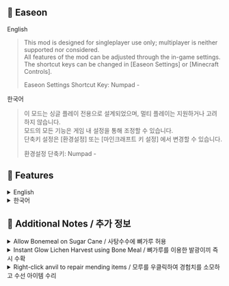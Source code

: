 ## 🌿 Easeon

English<br>
> This mod is designed for singleplayer use only; multiplayer is neither supported nor considered.<br>
> All features of the mod can be adjusted through the in-game settings.<br>
> The shortcut keys can be changed in [Easeon Settings] or [Minecraft Controls].<br>
> 
> Easeon Settings Shortcut Key: Numpad -

한국어<br>
> 이 모드는 싱글 플레이 전용으로 설계되었으며, 멀티 플레이는 지원하거나 고려하지 않습니다.<br>
> 모드의 모든 기능은 게임 내 설정을 통해 조정할 수 있습니다.<br>
> 단축키 설정은 [환경설정] 또는 [마인크래프트 키 설정] 에서 변경할 수 있습니다.
> 
> 환경설정 단축키: Numpad -

## 📌 Features
<details>
  <summary>English</summary>
  
  | Category             | Feature                                      | Default  | Shortcut Key |
  | -------------------- | -------------------------------------------- | -------- | ------------ |
  | Interaction Settings | Increase Item Pickup Radius                  | Enabled  | `            |
  | Interaction Settings | Place signs silently (skip sign edit screen) | Enabled  |              |
  | Interaction Settings | Allow Bonemeal on Sugar Cane                 | Enabled  |              |
  | Interaction Settings | Instant Glow Lichen Harvest using Bone Meal  | Enabled  |              |
  | Interaction Settings | Right-click anvil to repair mending items    | Enabled  |              |
  | Inventory Management | Chest Inventory Sorting                      | Enabled  | Ctrl + A     |
  | Inventory Management | Inventory Sorting                            | Enabled  | Ctrl + S     |
  | Inventory Management | Move All Matching Items to Chest             | Enabled  | Ctrl + Z     |
  | Inventory Management | Refill Matching Item Stacks from Chest       | Enabled  | Ctrl + X     |
  | Inventory Management | Move All Items from Chest to Inventory       | Enabled  | Ctrl + C     |
  | Screen Settings      | Show time and date at the top of the screen  | Enabled  |              |
  | Screen Settings      | Display coordinates and direction at bottom  | Enabled  |              |
  | Screen Settings      | Screen Zoom                                  | Enabled  | C            |
  | Reward Multipliers   | Change monster experience multiplier         | Disabled |              |
  | Reward Multipliers   | Monster Drop Item Multiplier Adjustment      | Disabled |              |
  | World                | Prevent bat spawning                         | Enabled  |              |
  | World                | Prevent farmland trampling                   | Enabled  |              |
</details>
<details>
  <summary>한국어</summary>

  | 분류             | 기능                                                 | 기본값   | 단축키   |
  | ---------------- | ---------------------------------------------------- | -------- | -------- |
  | 상호 작용 설정   | 아이템 획득 반경 조절                                | 활성화   | `        |
  | 상호 작용 설정   | 표지판 설치 시 편집 화면 생략                        | 활성화   |          |
  | 상호 작용 설정   | 사탕수수에 뼈가루를 허용                             | 활성화   |          |
  | 상호 작용 설정   | 뼈가루를 이용한 발광이끼 즉시 수확                   | 활성화   |          |
  | 상호 작용 설정   | 모루를 우클릭하여 경험치를 소모하고 수선 아이템 수리 | 활성화   |          |
  | 인벤토리 관리    | 상자 인벤토리 정렬                                   | 활성화   | Ctrl + A |
  | 인벤토리 관리    | 인벤토리 정렬                                        | 활성화   | Ctrl + S |
  | 인벤토리 관리    | 일치하는 아이템 상자로 모두 이동                     | 활성화   | Ctrl + Z |
  | 인벤토리 관리    | 상자에서 일치하는 아이템 스택 리필                   | 활성화   | Ctrl + X |
  | 인벤토리 관리    | 상자에 있는 모든 아이템을 인벤토리로 이동            | 활성화   | Ctrl + C |
  | 화면설정         | 화면 상단에 시간과 날짜 표시                         | 활성화   |          |
  | 화면설정         | 화면 하단에 좌표와 방향 표시                         | 활성화   |          |
  | 화면설정         | 화면 확대                                            | 활성화   | C        |
  | 보상 배율 설정   | 몬스터 경험치 배율 변경                              | 비활성화 |          |
  | 보상 배율 설정   | 몬스터 드랍 아이템 배율 변경                         | 비활성화 |          |
  | 월드             | 박쥐 생성 방지                                       | 활성화   |          |
  | 월드             | 농지 밟기 방지                                       | 활성화   |          |
</details>


## 📌 Additional Notes / 추가 정보

<details>
<summary>Allow Bonemeal on Sugar Cane / 사탕수수에 뼈가루 허용</summary>

  English<br>
  > Can use both *bone* and *bone block* as bonemeal sources. <br>
  > A single *bone* provides 3 times the effect of a normal bonemeal. <br>
  > A *bone block* provides 9 times the effect of a normal bonemeal. <br>
  
  한국어<br>
  > 뼈와 뼈블록도 사용 가능하며, 각각의 효과는 아래와 같습니다: <br>
  > 뼈 1개 = 뼈가루 3개 분량 <br>
  > 뼈블록 1개 = 뼈가루 9개 분량 <br>
</details>
<details>
<summary>Instant Glow Lichen Harvest using Bone Meal / 뼈가루를 이용한 발광이끼 즉시 수확</summary>

  English<br>
  > Bone meal usage drops lichen immediately without spreading. <br>
  > Can use both *bone* and *bone block* as bonemeal sources. <br>
  > A single *bone* provides 3 times the effect of a normal bonemeal. <br>
  > A *bone block* provides 9 times the effect of a normal bonemeal. <br>
  
  한국어<br>
  > 뼈가루 사용 시 이끼가 번지지 않고 즉시 드랍됩니다. <br>
  > 뼈와 뼈블록도 사용 가능하며, 각각의 효과는 아래와 같습니다: <br>
  > 뼈 1개 = 뼈가루 3개 분량 <br>
  > 뼈블록 1개 = 뼈가루 9개 분량 <br>
</details>
<details>
<summary>Right-click anvil to repair mending items / 모루를 우클릭하여 경험치를 소모하고 수선 아이템 수리</summary>

  English <br>
  > Right-click an anvil while holding a mending item to consume experience and repair durability. <br>
  > Default: Restore 10% durability <br>
  > Sneak + Click: Restore full durability
  
  한국어 <br>
  > 수선 아이템을 들고 모루에 우클릭하먄 경험치를 사용하여 내구도를 수리 합니다. <br>
  > 기본: 내구도 10% 회복 <br>
  > 웅크리기 + 우클릭: 내구도 전체 회복
</details>
